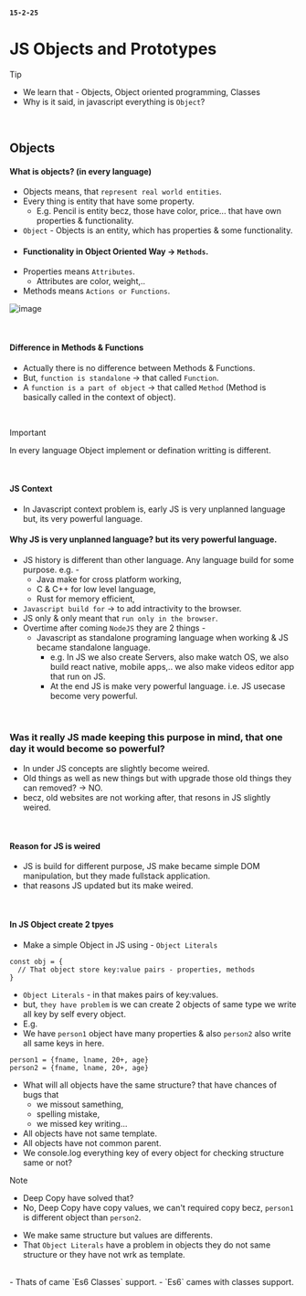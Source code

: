#### `15-2-25`

# JS Objects and Prototypes

> [!TIP]
> - We learn that - Objects, Object oriented programming, Classes
> - Why is it said, in javascript everything is `Object`?
<br>

## Objects 

#### What is objects? (in every language)
- Objects means, that `represent real world entities`.
- Every thing is entity that have some property.
  - E.g. Pencil is entity becz, those have color, price... that have own properties & functionality.
- `Object` - Objects is an entity, which has properties & some functionality.
- #### Functionality in Object Oriented Way -> `Methods`.
- Properties means `Attributes`.
  - Attributes are color, weight,..
- Methods means `Actions or Functions`. 

![image](https://github.com/user-attachments/assets/96b82f28-e977-4e4f-8240-8aff18684a18)

<br>

#### Difference in Methods & Functions 
- Actually there is no difference between Methods & Functions.
- But, `function is standalone` -> that called `Function`.
- A `function is a part of object` -> that called `Method` (Method is basically called in the context of object).
<br>


> [!IMPORTANT]
> In every language Object implement or defination writting is different.
<br>


#### JS Context
- In Javascript context problem is, early JS is very unplanned language but, its very powerful language.

#### Why JS is very unplanned language? but its very powerful language.
- JS history is different than other language. Any language build for some purpose. e.g. -
  - Java make for cross platform working,
  - C & C++ for low level language,
  - Rust for memory efficient,
- `Javascript build for` -> to add intractivity to the browser.
- JS only & only meant that `run only in the browser`.
- Overtime after coming `NodeJS` they are 2 things -
  - Javascript as standalone programing language when working & JS became standalone language.
    - e.g. In JS we also create Servers, also make watch OS, we also build react native, mobile apps,.. we also make videos editor app that run on JS.
    - At the end JS is make very powerful language. i.e. JS usecase become very powerful.
<br>

### Was it really JS made keeping this purpose in mind, that one day it would become so powerful?
- In under JS concepts are slightly become weired.
- Old things as well as new things but with upgrade those old things they can removed? -> NO.
- becz, old websites are not working after, that resons in JS slightly weired.
<br>

#### Reason for JS is weired
- JS is build for different purpose, JS make became simple DOM manipulation, but they made fullstack application.
- that reasons JS updated but its make weired.
<br>

#### In JS Object create 2 tpyes
- Make a simple Object in JS using - `Object Literals`
```JS
const obj = {
  // That object store key:value pairs - properties, methods
}
```
- `Object Literals` - in that makes pairs of key:values.
-  but, `they have problem` is we can create 2 objects of same type we write all key by self every object.
- E.g.
- We have `person1` object have many properties & also `person2` also write all same keys in here.
```JS
person1 = {fname, lname, 20+, age}
person2 = {fname, lname, 20+, age}
```
- What will all objects have the same structure? that have chances of bugs that
  - we missout samething,
  - spelling mistake,
  - we missed key writing...
- All objects have not same template.
- All objects have not common parent.
- We console.log everything key of every object for checking structure same or not?

> [!NOTE]
> - Deep Copy have solved that?
> - No, Deep Copy have copy values, we can't required copy becz, `person1` is different object than `person2`.

- We make same structure but values are differents.
- That `Object Literals` have a problem in objects they do not same structure or they have not wrk as template.

<br>
- Thats of came `Es6 Classes` support.
- `Es6` cames with classes support.



